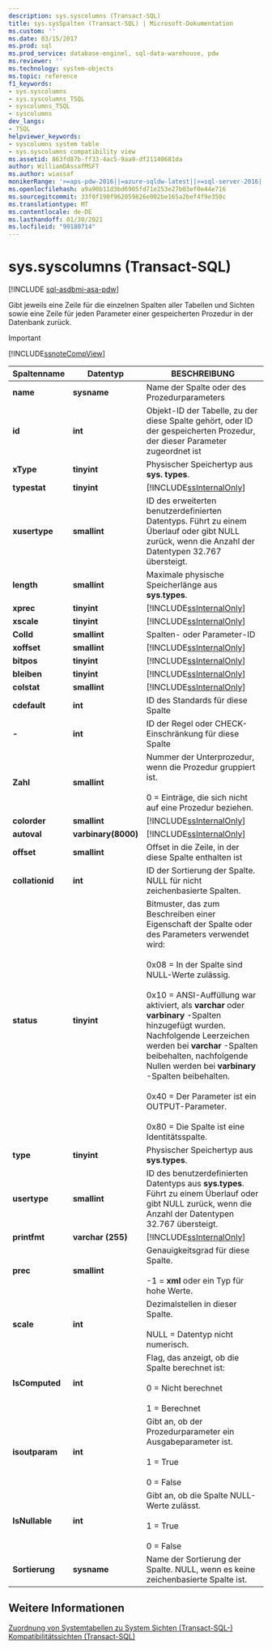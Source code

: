 ```yaml
---
description: sys.syscolumns (Transact-SQL)
title: sys.sysSpalten (Transact-SQL) | Microsoft-Dokumentation
ms.custom: ''
ms.date: 03/15/2017
ms.prod: sql
ms.prod_service: database-enginel, sql-data-warehouse, pdw
ms.reviewer: ''
ms.technology: system-objects
ms.topic: reference
f1_keywords:
- sys.syscolumns
- sys.syscolumns_TSQL
- syscolumns_TSQL
- syscolumns
dev_langs:
- TSQL
helpviewer_keywords:
- syscolumns system table
- sys.syscolumns compatibility view
ms.assetid: 863fd87b-ff33-4ac5-9aa9-df21140681da
author: WilliamDAssafMSFT
ms.author: wiassaf
monikerRange: '>=aps-pdw-2016||=azure-sqldw-latest||>=sql-server-2016||>=sql-server-linux-2017||=azuresqldb-mi-current'
ms.openlocfilehash: a9a90b11d3bd6905fd71e253e27b03ef0e44e716
ms.sourcegitcommit: 33f0f190f962059826e002be165a2bef4f9e350c
ms.translationtype: MT
ms.contentlocale: de-DE
ms.lasthandoff: 01/30/2021
ms.locfileid: "99180714"
---
```

# <a name="syssyscolumns-transact-sql"></a>sys.syscolumns (Transact-SQL)
[!INCLUDE [sql-asdbmi-asa-pdw](../../includes/applies-to-version/sql-asdbmi-asa-pdw.md)]

  Gibt jeweils eine Zeile für die einzelnen Spalten aller Tabellen und Sichten sowie eine Zeile für jeden Parameter einer gespeicherten Prozedur in der Datenbank zurück.  
  
> [!IMPORTANT]  
>  [!INCLUDE[ssnoteCompView](../../includes/ssnotecompview-md.md)]  
  
|Spaltenname|Datentyp|BESCHREIBUNG|  
|-----------------|---------------|-----------------|  
|**name**|**sysname**|Name der Spalte oder des Prozedurparameters|  
|**id**|**int**|Objekt-ID der Tabelle, zu der diese Spalte gehört, oder ID der gespeicherten Prozedur, der dieser Parameter zugeordnet ist|  
|**xType**|**tinyint**|Physischer Speichertyp aus **sys. types**.|  
|**typestat**|**tinyint**|[!INCLUDE[ssInternalOnly](../../includes/ssinternalonly-md.md)]|  
|**xusertype**|**smallint**|ID des erweiterten benutzerdefinierten Datentyps. Führt zu einem Überlauf oder gibt NULL zurück, wenn die Anzahl der Datentypen 32.767 übersteigt.|  
|**length**|**smallint**|Maximale physische Speicherlänge aus **sys**.**types**.|  
|**xprec**|**tinyint**|[!INCLUDE[ssInternalOnly](../../includes/ssinternalonly-md.md)]|  
|**xscale**|**tinyint**|[!INCLUDE[ssInternalOnly](../../includes/ssinternalonly-md.md)]|  
|**ColId**|**smallint**|Spalten- oder Parameter-ID|  
|**xoffset**|**smallint**|[!INCLUDE[ssInternalOnly](../../includes/ssinternalonly-md.md)]|  
|**bitpos**|**tinyint**|[!INCLUDE[ssInternalOnly](../../includes/ssinternalonly-md.md)]|  
|**bleiben**|**tinyint**|[!INCLUDE[ssInternalOnly](../../includes/ssinternalonly-md.md)]|  
|**colstat**|**smallint**|[!INCLUDE[ssInternalOnly](../../includes/ssinternalonly-md.md)]|  
|**cdefault**|**int**|ID des Standards für diese Spalte|  
|**-**|**int**|ID der Regel oder CHECK-Einschränkung für diese Spalte|  
|**Zahl**|**smallint**|Nummer der Unterprozedur, wenn die Prozedur gruppiert ist.<br /><br /> 0 = Einträge, die sich nicht auf eine Prozedur beziehen.|  
|**colorder**|**smallint**|[!INCLUDE[ssInternalOnly](../../includes/ssinternalonly-md.md)]|  
|**autoval**|**varbinary(8000)**|[!INCLUDE[ssInternalOnly](../../includes/ssinternalonly-md.md)]|  
|**offset**|**smallint**|Offset in die Zeile, in der diese Spalte enthalten ist|  
|**collationid**|**int**|ID der Sortierung der Spalte. NULL für nicht zeichenbasierte Spalten.|  
|**status**|**tinyint**|Bitmuster, das zum Beschreiben einer Eigenschaft der Spalte oder des Parameters verwendet wird:<br /><br /> 0x08 = In der Spalte sind NULL-Werte zulässig.<br /><br /> 0x10 = ANSI-Auffüllung war aktiviert, als **varchar** oder **varbinary** -Spalten hinzugefügt wurden. Nachfolgende Leerzeichen werden bei **varchar** -Spalten beibehalten, nachfolgende Nullen werden bei **varbinary** -Spalten beibehalten.<br /><br /> 0x40 = Der Parameter ist ein OUTPUT-Parameter.<br /><br /> 0x80 = Die Spalte ist eine Identitätsspalte.|  
|**type**|**tinyint**|Physischer Speichertyp aus **sys**.**types**.|  
|**usertype**|**smallint**|ID des benutzerdefinierten Datentyps aus **sys.types**. Führt zu einem Überlauf oder gibt NULL zurück, wenn die Anzahl der Datentypen 32.767 übersteigt.|  
|**printfmt**|**varchar (255)**|[!INCLUDE[ssInternalOnly](../../includes/ssinternalonly-md.md)]|  
|**prec**|**smallint**|Genauigkeitsgrad für diese Spalte.<br /><br /> -1 = **xml** oder ein Typ für hohe Werte.|  
|**scale**|**int**|Dezimalstellen in dieser Spalte.<br /><br /> NULL = Datentyp nicht numerisch.|  
|**IsComputed**|**int**|Flag, das anzeigt, ob die Spalte berechnet ist:<br /><br /> 0 = Nicht berechnet<br /><br /> 1 = Berechnet|  
|**isoutparam**|**int**|Gibt an, ob der Prozedurparameter ein Ausgabeparameter ist.<br /><br /> 1 = True<br /><br /> 0 = False|  
|**IsNullable**|**int**|Gibt an, ob die Spalte NULL-Werte zulässt.<br /><br /> 1 = True<br /><br /> 0 = False|  
|**Sortierung**|**sysname**|Name der Sortierung der Spalte. NULL, wenn es keine zeichenbasierte Spalte ist.|  
  
## <a name="see-also"></a>Weitere Informationen  
 [Zuordnung von Systemtabellen zu System Sichten &#40;Transact-SQL-&#41;](../../relational-databases/system-tables/mapping-system-tables-to-system-views-transact-sql.md)   
 [Kompatibilitätssichten &#40;Transact-SQL&#41;](~/relational-databases/system-compatibility-views/system-compatibility-views-transact-sql.md)  
  
  
